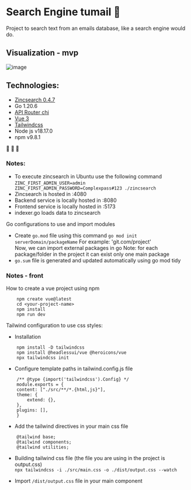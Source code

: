 # Search Engine tumail :open_file_folder:
Project to search text from an emails database, like a search engine would do.

## Visualization - mvp
![image](https://github.com/manuugit/search_engine_tumail/assets/77813632/46316f1c-dde1-4c54-a074-69f7a68a4f76)

## Technologies:
* [Zincsearch 0.4.7](https://zincsearch-docs.zinc.dev)
* Go 1.20.6 
* [API Router chi](https://go-chi.io/#/pages/routing)
* [Vue 3](https://vuejs.org)
* [Tailwindcss](https://tailwindcss.com/docs/installation)
* Node js v18.17.0 
* npm v9.8.1

:page_facing_up: :page_facing_up: :page_facing_up: <br>
### Notes:
* To execute zincsearch in Ubuntu use the following command 
`ZINC_FIRST_ADMIN_USER=admin ZINC_FIRST_ADMIN_PASSWORD=Complexpass#123 ./zincsearch`
* Zincsearch is hosted in :4080
* Backend service is locally hosted in :8080
* Frontend service is locally hosted in :5173
* indexer.go loads data to zincsearch

Go configurations to use and import modules
* Create `go.mod` file using this command
    `go mod init serverDomain/packageName` For example: 'git.com/project' <br>
Now, we can import external packages in go
Note: for each package/folder in the project it can exist only one main package
* `go.sum` file is generated and updated automatically using go mod tidy

### Notes - front
How to create a vue project using npm
```
    npm create vue@latest
    cd <your-project-name>
    npm install
    npm run dev
```

Tailwind configuration to use css styles:
* Installation
```
    npm install -D tailwindcss
    npm install @headlessui/vue @heroicons/vue
    npx tailwindcss init
```
* Configure template paths in tailwind.config.js file
```
    /** @type {import('tailwindcss').Config} */
    module.exports = {
    content: ["./src/**/*.{html,js}"],
    theme: {
        extend: {},
    },
    plugins: [],
    }
```
* Add the tailwind directives in your main css file
```
    @tailwind base;
    @tailwind components;
    @tailwind utilities;
```
* Building tailwind css file (the file you are using in the project is output.css) <br>
    `npx tailwindcss -i ./src/main.css -o ./dist/output.css --watch`
  
* Import `/dist/output.css` file in your main component
